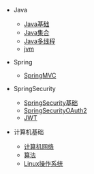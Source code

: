 * Java
  * [Java基础](docs/JavaSE.md)
  * [Java集合](docs/b-2Java集合.md)
  * [Java多线程](docs/b-3Java多线程.md)
  * [jvm](docs/b-4jvm.md)

* Spring
  * [SpringMVC](docs/SpringMVC.md)

* SpringSecurity
  * [SpringSecurity基础](docs/SpringSecurity/SpringSecurity.md)
  * [SpringSecurityOAuth2](docs/SpringSecurity/OAuth2.md)
  * [JWT](docs/SpringSecurity/JWT.md)

* 计算机基础
  * [计算机网络](docs/Network.md)
  * [算法](docs/Algorithm.md)
  * [Linux操作系统](docs/Linux.md)
